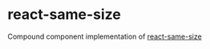 # react-same-size

Compound component implementation of [react-same-size](https://github.com/joseph-tohdjojo/react-same-size)
